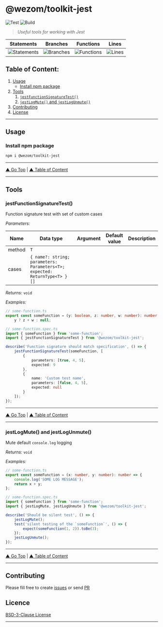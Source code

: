 # @wezom/toolkit-jest

![Test](https://github.com/WezomCompany/toolkit-jest/workflows/Test/badge.svg)
![Build](https://github.com/WezomCompany/toolkit-jest/workflows/Build/badge.svg)

> _Useful tools for working with Jest_

| Statements                                                                  | Branches                                                                  | Functions                                                                  | Lines                                                                  |
| --------------------------------------------------------------------------- | ------------------------------------------------------------------------- | -------------------------------------------------------------------------- | ---------------------------------------------------------------------- |
| ![Statements](https://img.shields.io/badge/Coverage-100%25-brightgreen.svg) | ![Branches](https://img.shields.io/badge/Coverage-100%25-brightgreen.svg) | ![Functions](https://img.shields.io/badge/Coverage-100%25-brightgreen.svg) | ![Lines](https://img.shields.io/badge/Coverage-100%25-brightgreen.svg) |

## Table of Content:

1. [Usage](#usage)
    - [Install npm package](#install-npm-package)
1. [Tools](#usage)
    1. [`jestFunctionSignatureTest()`](#jestfunctionsignaturetest)
    1. [`jestLogMute()` and `jestLogUnmute()`](#jestlogmute-and-jestlogunmute)
1. [Contributing](#contributing)
1. [License](#licence)

---

## Usage

### Install npm package

```bash
npm i @wezom/toolkit-jest
```

---

[▲ Go Top](#) | [▲ Table of Content](#table-of-content)

---

## Tools

### jestFunctionSignatureTest()

[comment]: <> (AUTODOC-TOOL-START::function-signature-test#default)

Function signature test with set of custom cases

_Parameters:_

| Name   | Data type                                                                 | Argument | Default value | Description |
| ------ | ------------------------------------------------------------------------- | -------- | ------------- | ----------- |
| method | `T`                                                                       |          |               |
| cases  | `{ name?: string; parameters: Parameters<T>; expected: ReturnType<T> }[]` |          |               |

_Returns:_ `void`

_Examples:_

```ts
// some-function.ts
export const someFunction = (y: boolean, z: number, w: number): number | null =>
	y ? z + w : null;

// some-function.spec.ts
import { someFunction } from 'some-function';
import { jestFunctionSignatureTest } from '@wezom/toolkit-jest';

describe('Function signature should match specification', () => {
	jestFunctionSignatureTest(someFunction, [
		{
			parameters: [true, 4, 5],
			expected: 9
		},
		{
			name: 'Custom test name',
			parameters: [false, 4, 5],
			expected: null
		}
	]);
});
```

[comment]: <> (AUTODOC-TOOL-END)

---

[▲ Go Top](#) | [▲ Table of Content](#table-of-content)

---

### jestLogMute() and jestLogUnmute()

[comment]: <> (AUTODOC-TOOL-START::log-mute#jestLogMute)

Mute default `console.log` logging

_Returns:_ `void`

_Examples:_

```ts
// some-function.ts
export const someFunction = (x: number, y: number): number => {
	console.log('SOME LOG MESSAGE');
	return x + y;
};

// some-function.spec.ts
import { someFunction } from 'some-function';
import { jestLogMute, jestLogUnmute } from '@wezom/toolkit-jest';

describe('Should be silent test', () => {
	jestLogMute();
	test('silent testing of the `someFunction`', () => {
		expect(someFunction(1, 2)).toBe(3);
	});
	jestLogUnmute();
});
```

[comment]: <> (AUTODOC-TOOL-END)

---

[▲ Go Top](#) | [▲ Table of Content](#table-of-content)

---

## Contributing

Please fill free to create [issues](https://github.com/WezomCompany/toolkit-jest/issues) or send [PR](https://github.com/WezomCompany/toolkit-jest/pulls)

## Licence

[BSD-3-Clause License](https://github.com/WezomCompany/toolkit-jest/blob/master/LICENSE)

---
